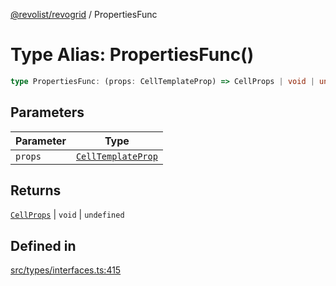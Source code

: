 [@revolist/revogrid](README.md) / PropertiesFunc

# Type Alias: PropertiesFunc()

```ts
type PropertiesFunc: (props: CellTemplateProp) => CellProps | void | undefined;
```

## Parameters

| Parameter | Type |
| ------ | ------ |
| `props` | [`CellTemplateProp`](Interface.CellTemplateProp.md) |

## Returns

[`CellProps`](TypeAlias.CellProps.md) \| `void` \| `undefined`

## Defined in

[src/types/interfaces.ts:415](https://github.com/revolist/revogrid/blob/8d359a6641aa3d85978ae1d816f404366e0fe6c4/src/types/interfaces.ts#L415)
